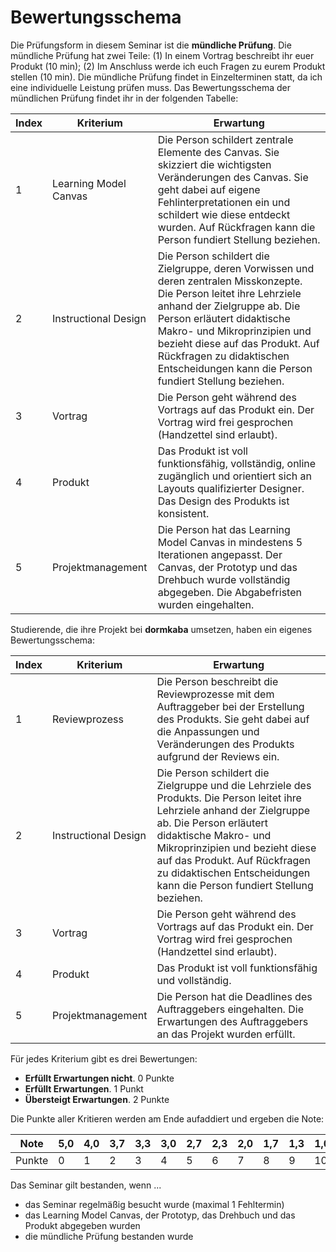 # Bewertungsschema

Die Prüfungsform in diesem Seminar ist die **mündliche Prüfung**. Die mündliche Prüfung hat zwei Teile: (1) In einem Vortrag beschreibt ihr euer Produkt (10 min); (2) Im Anschluss werde ich euch Fragen zu eurem Produkt stellen (10 min). Die mündliche Prüfung findet in Einzelterminen statt, da ich eine individuelle Leistung prüfen muss. Das Bewertungsschema der mündlichen Prüfung findet ihr in der folgenden Tabelle:

| Index | Kriterium	    |  Erwartung |
| --- | ------------- |---------------------    | 
| 1 | Learning Model Canvas  | Die Person schildert zentrale Elemente des Canvas. Sie skizziert die wichtigsten Veränderungen des Canvas. Sie geht dabei auf eigene Fehlinterpretationen ein und schildert wie diese entdeckt wurden. Auf Rückfragen kann die Person fundiert Stellung beziehen. | 
| 2 | Instructional Design  | Die Person schildert die Zielgruppe, deren Vorwissen und deren zentralen Misskonzepte. Die Person leitet ihre Lehrziele anhand der Zielgruppe ab. Die Person erläutert didaktische Makro- und Mikroprinzipien und bezieht diese auf das Produkt. Auf Rückfragen zu didaktischen Entscheidungen kann die Person fundiert Stellung beziehen. | 
| 3 | Vortrag | Die Person geht während des Vortrags auf das Produkt ein. Der Vortrag wird frei gesprochen (Handzettel sind erlaubt). |
| 4 | Produkt  | Das Produkt ist voll funktionsfähig, vollständig, online zugänglich und orientiert sich an Layouts qualifizierter Designer. Das Design des Produkts ist konsistent. |
| 5 | Projektmanagement | Die Person hat das Learning Model Canvas in mindestens 5 Iterationen angepasst. Der Canvas, der Prototyp und das Drehbuch wurde vollständig abgegeben. Die Abgabefristen wurden eingehalten. | 

Studierende, die ihre Projekt bei **dormkaba** umsetzen, haben ein eigenes Bewertungsschema:

| Index | Kriterium	    |  Erwartung |
| --- | ------------- |---------------------    | 
| 1 | Reviewprozess  | Die Person beschreibt die Reviewprozesse mit dem Auftraggeber bei der Erstellung des Produkts. Sie geht dabei auf die Anpassungen und Veränderungen des Produkts aufgrund der Reviews ein. | 
| 2 | Instructional Design  | Die Person schildert die Zielgruppe und die Lehrziele des Produkts. Die Person leitet ihre Lehrziele anhand der Zielgruppe ab. Die Person erläutert didaktische Makro- und Mikroprinzipien und bezieht diese auf das Produkt. Auf Rückfragen zu didaktischen Entscheidungen kann die Person fundiert Stellung beziehen. | 
| 3 | Vortrag | Die Person geht während des Vortrags auf das Produkt ein. Der Vortrag wird frei gesprochen (Handzettel sind erlaubt). |
| 4 | Produkt  | Das Produkt ist voll funktionsfähig und vollständig. |
| 5 | Projektmanagement | Die Person hat die Deadlines des Auftraggebers eingehalten. Die Erwartungen des Auftraggebers an das Projekt wurden erfüllt.  | 


Für jedes Kriterium gibt es drei Bewertungen:

* **Erfüllt Erwartungen nicht**. 0 Punkte
* **Erfüllt Erwartungen**. 1 Punkt
* **Übersteigt Erwartungen**. 2 Punkte

Die Punkte aller Kritieren werden am Ende aufaddiert und ergeben die Note:


|  Note 	|  5,0 | 4,0 	|  3,7 	|  3,3 	|  3,0 	|  2,7 	|  2,3 	|  2,0 	|  1,7 	|  1,3 	|  1,0 	|
|---	|---	|--- |---	|---	|---	|---	|---	|---	|---	|---	|---	|
|   Punkte	|  0 |  1	|   2	|   3	|   4	|   5	|   6	|   7	|  8 	|   9	|   10	|


Das Seminar gilt bestanden, wenn ...

* das Seminar regelmäßig besucht wurde (maximal 1 Fehltermin)
* das Learning Model Canvas, der Prototyp, das Drehbuch und das Produkt abgegeben wurden
* die mündliche Prüfung bestanden wurde
